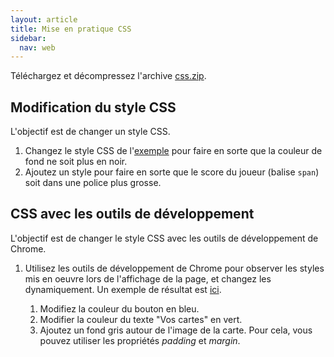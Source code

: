 ```yaml
---
layout: article
title: Mise en pratique CSS
sidebar:
  nav: web
---
```


Téléchargez et décompressez l'archive [css.zip](css.zip).

## Modification du style CSS

L'objectif est de changer un style CSS.

1. Changez le style CSS de l'[exemple](bj/index.html) pour faire en sorte que la couleur de fond ne soit plus en noir.
2. Ajoutez un style pour faire en sorte que le score du joueur (balise `span`) soit dans une police plus grosse.


## CSS avec les outils de développement

L'objectif est de changer le style CSS avec les outils de développement de Chrome.

1. Utilisez les outils de développement de Chrome pour observer les styles mis en oeuvre lors de l'affichage de la page, et changez les dynamiquement. Un exemple de résultat est [ici](./result.png).

    1. Modifiez la couleur du bouton en bleu.
    2. Modifier la couleur du texte "Vos cartes" en vert.
    3. Ajoutez un fond gris autour de l'image de la carte. Pour cela, vous pouvez utiliser les propriétés   _padding_ et _margin_.

<!-- 2. Ouvrez une page _Youtube_ ou _Facebook_. Modifiez-la dynamiquement pour changer son style et son contenu. -->